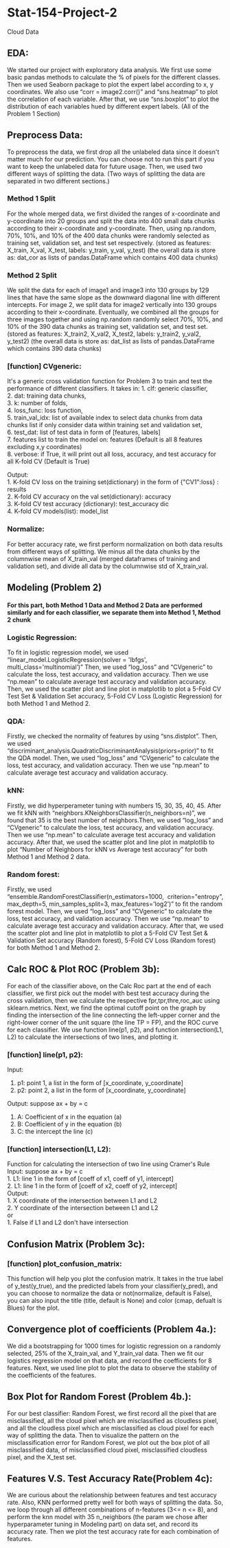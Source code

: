 # Stat-154-Project-2
Cloud Data
## EDA:
We started our project with exploratory data analysis. We first use some basic pandas methods to calculate the % of pixels for the different classes. Then we used Seaborn package to plot the expert label according to x, y coordinates. We also use “corr = image2.corr()” and “sns.heatmap” to plot the correlation of each variable. After that, we use “sns.boxplot” to plot the distribution of each variables hued by different expert labels. (All of the Problem 1 Section)
## Preprocess Data: 
To preprocess the data, we first drop all the unlabeled data since it doesn't matter much for our prediction. You can choose not to run this part if you want to keep the unlabeled data for future usage. 
Then, we used two different ways of splitting the data. (Two ways of splitting the data are separated in two different sections.)
### Method 1 Split
For the whole merged data, we first divided the ranges of x-coordinate and y-coordinate into 20 groups and split the data into 400 small data chunks according to their x-coordinate and y-coordinate. Then, using np.random, 70%, 10%, and 10% of the 400 data chunks were randomly selected as training set, validation set, and test set respectively.
(stored as features: X_train, X_val, X_test, labels: y_train, y_val, y_test)
(the overall data is store as: dat_cor as lists of pandas.DataFrame which contains 400 data chunks)
### Method 2 Split
We split the data for each of image1 and image3 into 130 groups by 129 lines that have the same slope as the downward diagonal line with different intercepts. For image 2, we split data for image2 vertically into 130 groups according to their x-coordinate. Eventually, we combined all the groups for three images together and using np.random randomly select 70%, 10%, and 10% of the 390 data chunks as training set, validation set, and test set.
(stored as features: X_train2, X_val2, X_test2, labels: y_train2, y_val2, y_test2)
(the overall data is store as: dat_list as lists of pandas.DataFrame which contains 390 data chunks)

### [function] CVgeneric: 
It's a generic cross validation function for Problem 3 to train and test the performance of different classifiers. It takes in: 
     1. clf: generic classifier,   
     2. dat: training data chunks,  
     3. k: number of folds,  
     4. loss_func: loss function,    
     5. train_val_idx: list of available index to select data chunks from data chunks list if only consider data within training set and validation set,         
     6. test_dat: list of test data in form of [features, labels]          
     7. features list to train the model on: features (Default is all 8 features excluding x,y coordinates)       
     8. verbose: if True, it will print out all loss, accuracy, and test accuracy for all K-fold CV (Default is True)    
            
   Output:    
     1. K-fold CV loss on the training set(dictionary) in the form of {"CV1":loss} : results       
     2. K-fold CV accuracy on the val set(dictionary): accuracy       
     3. K-fold CV test accuracy (dictionary): test_accuracy dic       
     4. K-fold CV models(list): model_list       
     
### Normalize:
For better accuracy rate, we first perform normalization on both data results from different ways of splitting. We minus all the data chunks by the columnwise mean of X_train_val (merged dataframes of training and validation set), and divide all data by the columnwise std of X_train_val.

## Modeling (Problem 2)
#### For this part, both Method 1 Data and Method 2 Data are performed similarly and for each classifier, we separate them into Method 1, Method 2 chunk
### Logistic Regression: 
To fit in logistic regression model, we used “linear_model.LogisticRegression(solver = 'lbfgs', multi_class='multinomial’)” Then, we used “log_loss” and “CVgeneric” to calculate the loss, test accuracy, and validation accuracy. Then we use “np.mean” to calculate average test accuracy and validation accuracy. Then, we used the scatter plot and line plot in matplotlib to plot a 5-Fold CV Test Set & Validation Set accuracy, 5-Fold CV Loss (Logistic Regression) for both Method 1 and Method 2.
### QDA:
Firstly, we checked the normality of features by using “sns.distplot”. Then, we used “discriminant_analysis.QuadraticDiscriminantAnalysis(priors=prior)” to fit the QDA model. Then, we used “log_loss” and “CVgeneric” to calculate the loss, test accuracy, and validation accuracy. Then we use “np.mean” to calculate average test accuracy and validation accuracy.
### kNN:
Firstly, we did hyperperameter tuning with numbers 15, 30, 35, 40, 45. After we fit kNN with “neighbors.KNeighborsClassifier(n_neighbors=n)”, we found that 35 is the best number of neighbors.Then, we used “log_loss” and “CVgeneric” to calculate the loss, test accuracy, and validation accuracy. Then we use “np.mean” to calculate average test accuracy and validation accuracy. After that, we used the scatter plot and line plot in matplotlib to plot “Number of Neighbors for kNN vs Average test accuracy” for both Method 1 and Method 2 data.
### Random forest:
Firstly, we used “ensemble.RandomForestClassifier(n_estimators=1000,  criterion="entropy", max_depth=5, min_samples_split=3, max_features='log2’)” to fit the random forest model. Then, we used “log_loss” and “CVgeneric” to calculate the loss, test accuracy, and validation accuracy. Then we use “np.mean” to calculate average test accuracy and validation accuracy. After that, we used the scatter plot and line plot in matplotlib to plot a 5-Fold CV Test Set & Validation Set accuracy (Random forest), 5-Fold CV Loss (Random forest) for both Method 1 and Method 2.

## Calc ROC & Plot ROC (Problem 3b):
For each of the classifier above, on the Calc Roc part at the end of each classifier, we first pick out the model with best test accuracy during the cross validation, then we calculate the respective fpr,tpr,thre,roc_auc using sklearn.metrics. Next, we find the optimal cutoff point on the graph by finding the intersection of the line connecting the left-upper corner and the right-lower corner of the unit square (the line TP = FP), and the ROC curve for each classifier. We use function line(p1, p2), and function intersection(L1, L2) to calculate the intersections of two lines, and plotting it.
### [function] line(p1, p2):  
Input: 
  1. p1: point 1, a list in the form of [x_coordinate, y_coordinate]  
  2. p2: point 2, a list in the form of [x_coordinate, y_coordinate]  
  
Output: 
  suppose ax + by = c  
  1. A: Coefficient of x in the equation (a) 
  2. B: Coefficient of y in the equation (b) 
  3. C: the intercept the line (c) 
### [function] intersection(L1, L2): 
Function for calculating the intersection of two line using Cramer's Rule 
Input: 
      suppose ax + by = c  
      1. L1: line 1 in the form of [coeff of x1, coeff of y1, intercept]  
      2. L1: line 1 in the form of [coeff of x2, coeff of y2, intercept]   
Output:  
      1. X coordinate of the intersection between L1 and L2  
      2. Y coordinate of the intersection between L1 and L2  
      or   
      1. False if L1 and L2 don't have intersection  

## Confusion Matrix (Problem 3c):
### [function] plot_confusion_matrix:
This function will help you plot the confusion matrix. It takes in the true label of y_test(y_true), and the predicted labels from your classifier(y_pred), and you can choose to normalize the data or not(normalize, default is False), you can also input the title (title, default is None) and color (cmap, defualt is Blues) for the plot.  

## Convergence plot of coefficients (Problem 4a.):
We did a bootstrapping for 1000 times for logistic regression on a randomly selected, 25% of the X_train_val, and Y_train_val data. Then we fit our logistics regression model on that data, and record the coefficients for 8 features. Next, we used line plot to plot the data to observe the stability of the coefficients of the features.

## Box Plot for Random Forest (Problem 4b.):
For our best classifier: Random Forest, we first record all the pixel that are misclassified, all the cloud pixel which are misclassified as cloudless pixel, and all the cloudless pixel which are misclassified as cloud pixel for each way of splitting the data. Then to visualize the pattern on the misclassification error for Random Forest, we plot out the box plot of all misclassified data, of misclassified cloud pixel, misclassified cloudless pixel, and the X_test set. 

## Features V.S. Test Accuracy Rate(Problem 4c):
We are curious about the relationship between features and test accuracy rate. Also, KNN performed pretty well for both ways of splitting the data. So, we loop through all different combinations of n-features (3<= n <= 8), and perform the knn model with 35 n_neighbors (the param we chose after hyperparameter tuning in Modeling part) on data set, and record its accuracy rate. Then we plot the test accuracy rate for each combination of features.
